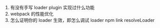1. 有没有手写 loader plugin 实现过什么功能
2. webpack 的性能优化
3. 怎么证明你的 loader 生效，即怎么调试 loader
   npm link
   resolveLoader
